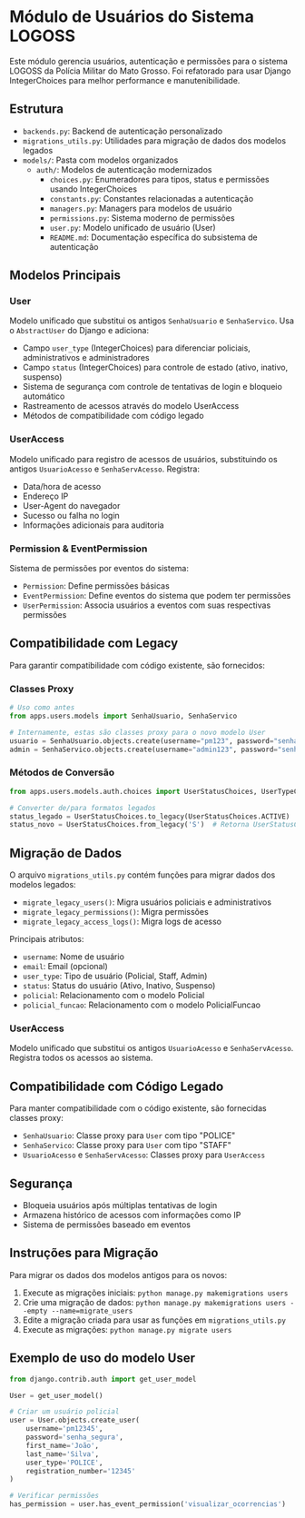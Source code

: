 # Módulo de Usuários do Sistema LOGOSS

Este módulo gerencia usuários, autenticação e permissões para o sistema LOGOSS da Polícia Militar do Mato Grosso. Foi refatorado para usar Django IntegerChoices para melhor performance e manutenibilidade.

## Estrutura

- `backends.py`: Backend de autenticação personalizado
- `migrations_utils.py`: Utilidades para migração de dados dos modelos legados
- `models/`: Pasta com modelos organizados
  - `auth/`: Modelos de autenticação modernizados
    - `choices.py`: Enumeradores para tipos, status e permissões usando IntegerChoices
    - `constants.py`: Constantes relacionadas a autenticação
    - `managers.py`: Managers para modelos de usuário
    - `permissions.py`: Sistema moderno de permissões
    - `user.py`: Modelo unificado de usuário (User)
    - `README.md`: Documentação específica do subsistema de autenticação

## Modelos Principais

### User

Modelo unificado que substitui os antigos `SenhaUsuario` e `SenhaServico`. Usa o `AbstractUser` do Django e adiciona:

- Campo `user_type` (IntegerChoices) para diferenciar policiais, administrativos e administradores
- Campo `status` (IntegerChoices) para controle de estado (ativo, inativo, suspenso)
- Sistema de segurança com controle de tentativas de login e bloqueio automático
- Rastreamento de acessos através do modelo UserAccess
- Métodos de compatibilidade com código legado

### UserAccess

Modelo unificado para registro de acessos de usuários, substituindo os antigos `UsuarioAcesso` e `SenhaServAcesso`. Registra:

- Data/hora de acesso
- Endereço IP
- User-Agent do navegador
- Sucesso ou falha no login
- Informações adicionais para auditoria

### Permission & EventPermission

Sistema de permissões por eventos do sistema:

- `Permission`: Define permissões básicas
- `EventPermission`: Define eventos do sistema que podem ter permissões
- `UserPermission`: Associa usuários a eventos com suas respectivas permissões

## Compatibilidade com Legacy

Para garantir compatibilidade com código existente, são fornecidos:

### Classes Proxy

```python
# Uso como antes
from apps.users.models import SenhaUsuario, SenhaServico

# Internamente, estas são classes proxy para o novo modelo User
usuario = SenhaUsuario.objects.create(username="pm123", password="senha")
admin = SenhaServico.objects.create(username="admin123", password="senha")
```

### Métodos de Conversão

```python
from apps.users.models.auth.choices import UserStatusChoices, UserTypeChoices

# Converter de/para formatos legados
status_legado = UserStatusChoices.to_legacy(UserStatusChoices.ACTIVE)  # Retorna 'S'
status_novo = UserStatusChoices.from_legacy('S')  # Retorna UserStatusChoices.ACTIVE
```

## Migração de Dados

O arquivo `migrations_utils.py` contém funções para migrar dados dos modelos legados:

- `migrate_legacy_users()`: Migra usuários policiais e administrativos
- `migrate_legacy_permissions()`: Migra permissões
- `migrate_legacy_access_logs()`: Migra logs de acesso

Principais atributos:
- `username`: Nome de usuário
- `email`: Email (opcional)
- `user_type`: Tipo de usuário (Policial, Staff, Admin)
- `status`: Status do usuário (Ativo, Inativo, Suspenso)
- `policial`: Relacionamento com o modelo Policial
- `policial_funcao`: Relacionamento com o modelo PolicialFuncao

### UserAccess

Modelo unificado que substitui os antigos `UsuarioAcesso` e `SenhaServAcesso`. Registra todos os acessos ao sistema.

## Compatibilidade com Código Legado

Para manter compatibilidade com o código existente, são fornecidas classes proxy:
- `SenhaUsuario`: Classe proxy para `User` com tipo "POLICE"
- `SenhaServico`: Classe proxy para `User` com tipo "STAFF"
- `UsuarioAcesso` e `SenhaServAcesso`: Classes proxy para `UserAccess`

## Segurança

- Bloqueia usuários após múltiplas tentativas de login
- Armazena histórico de acessos com informações como IP
- Sistema de permissões baseado em eventos

## Instruções para Migração

Para migrar os dados dos modelos antigos para os novos:

1. Execute as migrações iniciais: `python manage.py makemigrations users`
2. Crie uma migração de dados: `python manage.py makemigrations users --empty --name=migrate_users`
3. Edite a migração criada para usar as funções em `migrations_utils.py`
4. Execute as migrações: `python manage.py migrate users`

## Exemplo de uso do modelo User

```python
from django.contrib.auth import get_user_model

User = get_user_model()

# Criar um usuário policial
user = User.objects.create_user(
    username='pm12345',
    password='senha_segura',
    first_name='João',
    last_name='Silva',
    user_type='POLICE',
    registration_number='12345'
)

# Verificar permissões
has_permission = user.has_event_permission('visualizar_ocorrencias')
```
